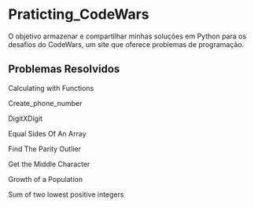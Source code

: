 # Praticting_CodeWars
O objetivo armazenar e compartilhar minhas soluções em Python para os desafios do CodeWars, um site que oferece problemas de programação.

## Problemas Resolvidos
Calculating with Functions

Create_phone_number

DigitXDigit

Equal Sides Of An Array

Find The Parity Outlier

Get the Middle Character

Growth of a Population

Sum of two lowest positive integers

